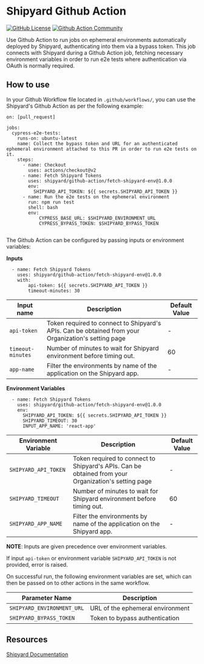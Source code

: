 # Shipyard Github Action

[![GitHub License](https://img.shields.io/badge/license-MIT-lightgrey.svg)](https://raw.githubusercontent.com/shipyard/github-action/master/LICENSE) [![Github Action Community](https://img.shields.io/badge/community-Github%20Actions%20Discuss-343434.svg)](https://github.community/c/github-ecosystem/github-apps/64)

Use Github Action to run jobs on ephemeral environments automatically deployed by Shipyard, authenticating into them via a bypass token.
This job connects with Shipyard during a Github Action job, fetching necessary environment variables in order to run e2e tests where authentication via OAuth is normally required.

## How to use

In your Github Workflow file located in `.github/workflows/`, you can use the Shipyard's Github Action as per the following example:

```
on: [pull_request]

jobs:
  cypress-e2e-tests:
    runs-on: ubuntu-latest
    name: Collect the bypass token and URL for an authenticated ephemeral environment attached to this PR in order to run e2e tests on it.
    steps:
      - name: Checkout
        uses: actions/checkout@v2
      - name: Fetch Shipyard Tokens
        uses: shipyard/github-action/fetch-shipyard-env@1.0.0
        env:
          SHIPYARD_API_TOKEN: ${{ secrets.SHIPYARD_API_TOKEN }}
      - name: Run the e2e tests on the ephemeral environment
        run: npm run test
        shell: bash
        env:
            CYPRESS_BASE_URL: $SHIPYARD_ENVIRONMENT_URL
            CYPRESS_BYPASS_TOKEN: $SHIPYARD_BYPASS_TOKEN
        
```

The Github Action can be configured by passing inputs or environment variables:

**Inputs**
```
  - name: Fetch Shipyard Tokens
    uses: shipyard/github-action/fetch-shipyard-env@1.0.0
    with:
        api-token: ${{ secrets.SHIPYARD_API_TOKEN }}
        timeout-minutes: 30
```

| Input name | Description | Default Value |
| --------------- | --------------- |--------------- |
| `api-token` | Token required to connect to Shipyard's APIs. Can be obtained from your Organization's setting page | -|
| `timeout-minutes` | Number of minutes to wait for Shipyard environment before timing out. | 60|
| `app-name` | Filter the environments by name of the application on the Shipyard app. | -|


**Environment Variables**
```
  - name: Fetch Shipyard Tokens
    uses: shipyard/github-action/fetch-shipyard-env@1.0.0
    env:
      SHIPYARD_API_TOKEN: ${{ secrets.SHIPYARD_API_TOKEN }}
      SHIPYARD_TIMEOUT: 30
      INPUT_APP_NAME: 'react-app'
```

| Environment Variable | Description | Default Value |
| --------------- | --------------- |--------------- |
| `SHIPYARD_API_TOKEN` | Token required to connect to Shipyard's APIs. Can be obtained from your Organization's setting page  |-|
| `SHIPYARD_TIMEOUT` | Number of minutes to wait for Shipyard environment before timing out. |60|
| `SHIPYARD_APP_NAME` | Filter the environments by name of the application on the Shipyard app. |-|

**NOTE**: Inputs are given precedence over environment variables.

If input `api-token` or environment variable `SHIPYARD_API_TOKEN` is not provided, error is raised.

On successful run, the following environment variables are set, which can then be passed on to other actions in the same workflow.

| Parameter Name | Description |
| --------------- | --------------- |
|`SHIPYARD_ENVIRONMENT_URL` | URL of the ephemeral environment |
|`SHIPYARD_BYPASS_TOKEN`    | Token to bypass authentication |


## Resources

[Shipyard Documentation](https://docs.shipyard.build/docs/)